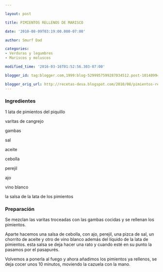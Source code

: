 ```yaml
---

layout: post

title: PIMIENTOS RELLENOS DE MARISCO

date: '2010-08-09T03:19:00.000-07:00'

author: Smurf Dad

categories:
- Verduras y legumbres
- Mariscos y moluscos

modified_time: '2016-03-16T01:52:56.303-07:00'

blogger_id: tag:blogger.com,1999:blog-5299957599287034512.post-101409941048414985

blogger_orig_url: http://recetas-desa.blogspot.com/2010/08/pimientos-rellenos-de-marisco.html
---
```


<h3>Ingredientes</h3>

1 lata de pimientos del piquillo

varitas de cangrejo

gambas

sal

aceite

cebolla

perejil

ajo

vino blanco

la salsa de la lata de los pimientos

<h3>Preparación</h3>

Se mezclan las varitas troceadas con las gambas cocidas y se rellenan los pimientos.

Aparte hacemos una salsa de cebolla, con ajo, perejil, una pizca de sal, un chorrito de aceite y otro de vino blanco además del líquido de la lata de pimientos. esta salsa se deja hacer una rato y cuando esté en su punto la pasamos por el pasapurés.

Volvemos a ponerla al fuego y ahora añadimos los pimientos ya rellenos, se deja cocer unos 10 minutos, moviendo la cazuela con la mano.